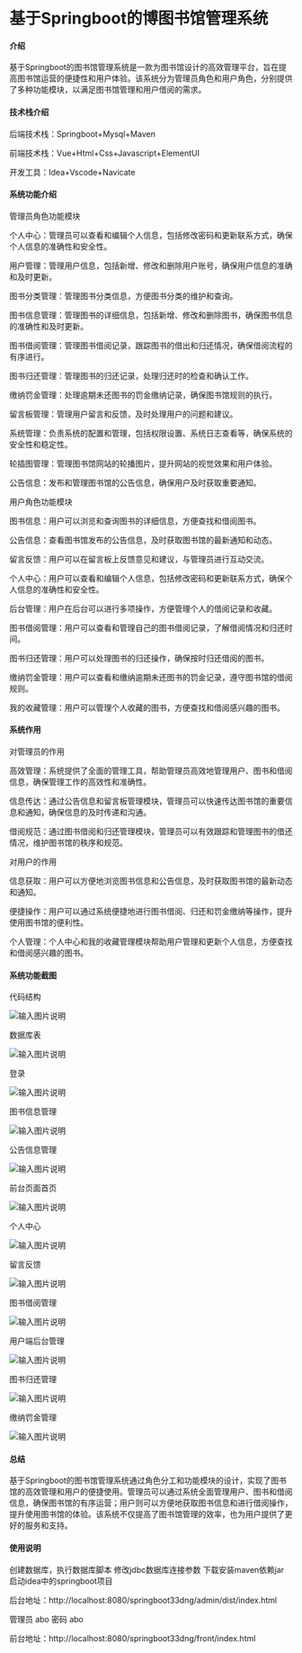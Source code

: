 # 基于Springboot的博图书馆管理系统

#### 介绍

基于Springboot的图书馆管理系统是一款为图书馆设计的高效管理平台，旨在提高图书馆运营的便捷性和用户体验。该系统分为管理员角色和用户角色，分别提供了多种功能模块，以满足图书馆管理和用户借阅的需求。

#### 技术栈介绍

后端技术栈：Springboot+Mysql+Maven

前端技术栈：Vue+Html+Css+Javascript+ElementUI

开发工具：Idea+Vscode+Navicate


#### 系统功能介绍

管理员角色功能模块

个人中心：管理员可以查看和编辑个人信息，包括修改密码和更新联系方式，确保个人信息的准确性和安全性。

用户管理：管理用户信息，包括新增、修改和删除用户账号，确保用户信息的准确和及时更新。

图书分类管理：管理图书分类信息，方便图书分类的维护和查询。

图书信息管理：管理图书的详细信息，包括新增、修改和删除图书，确保图书信息的准确性和及时更新。

图书借阅管理：管理图书借阅记录，跟踪图书的借出和归还情况，确保借阅流程的有序进行。

图书归还管理：管理图书的归还记录，处理归还时的检查和确认工作。

缴纳罚金管理：处理逾期未还图书的罚金缴纳记录，确保图书馆规则的执行。

留言板管理：管理用户留言和反馈，及时处理用户的问题和建议。

系统管理：负责系统的配置和管理，包括权限设置、系统日志查看等，确保系统的安全性和稳定性。

轮插图管理：管理图书馆网站的轮播图片，提升网站的视觉效果和用户体验。

公告信息：发布和管理图书馆的公告信息，确保用户及时获取重要通知。

用户角色功能模块

图书信息：用户可以浏览和查询图书的详细信息，方便查找和借阅图书。

公告信息：查看图书馆发布的公告信息，及时获取图书馆的最新通知和动态。

留言反馈：用户可以在留言板上反馈意见和建议，与管理员进行互动交流。

个人中心：用户可以查看和编辑个人信息，包括修改密码和更新联系方式，确保个人信息的准确性和安全性。

后台管理：用户在后台可以进行多项操作，方便管理个人的借阅记录和收藏。

图书借阅管理：用户可以查看和管理自己的图书借阅记录，了解借阅情况和归还时间。

图书归还管理：用户可以处理图书的归还操作，确保按时归还借阅的图书。

缴纳罚金管理：用户可以查看和缴纳逾期未还图书的罚金记录，遵守图书馆的借阅规则。

我的收藏管理：用户可以管理个人收藏的图书，方便查找和借阅感兴趣的图书。

#### 系统作用

对管理员的作用

高效管理：系统提供了全面的管理工具，帮助管理员高效地管理用户、图书和借阅信息，确保管理工作的高效性和准确性。

信息传达：通过公告信息和留言板管理模块，管理员可以快速传达图书馆的重要信息和通知，确保信息的及时传递和沟通。

借阅规范：通过图书借阅和归还管理模块，管理员可以有效跟踪和管理图书的借还情况，维护图书馆的秩序和规范。

对用户的作用

信息获取：用户可以方便地浏览图书信息和公告信息，及时获取图书馆的最新动态和通知。

便捷操作：用户可以通过系统便捷地进行图书借阅、归还和罚金缴纳等操作，提升使用图书馆的便利性。

个人管理：个人中心和我的收藏管理模块帮助用户管理和更新个人信息，方便查找和借阅感兴趣的图书。

#### 系统功能截图

代码结构

![输入图片说明](images/514f820bc6a965bdde1a29e3af462ef.png)

数据库表

![输入图片说明](images/8caeb70a5320e3924458f0e174626e0.png)

登录

![输入图片说明](images/cb0cd6bf77fdb550842e419d097373d.png)

图书信息管理

![输入图片说明](images/8d2d848c5d6bf57f818fe036b4534fb.png)

公告信息管理

![输入图片说明](images/03d7fa3d6969a47739c200b91ab2369.png)

前台页面首页

![输入图片说明](images/b60724dd6309bcf54781b2171514ba1.png)

个人中心

![输入图片说明](images/6662b68dfc357a6838d69eaa264f257.png)

留言反馈

![输入图片说明](images/83b45d981fd6b012cdfb01793ec2928.png)

图书借阅管理

![输入图片说明](images/458077647a85f69e7cf9bb4b85bdb21.png)

用户端后台管理

![输入图片说明](images/76623e93a79644476fa6f82b78cb613.png)

图书归还管理

![输入图片说明](images/3b24244697d244bd03be9ba1eebdea2.png)

缴纳罚金管理

![输入图片说明](images/484881d5cc8dd2cc7dedc3a1354bafb.png)

#### 总结

基于Springboot的图书馆管理系统通过角色分工和功能模块的设计，实现了图书馆的高效管理和用户的便捷使用。管理员可以通过系统全面管理用户、图书和借阅信息，确保图书馆的有序运营；用户则可以方便地获取图书信息和进行借阅操作，提升使用图书馆的体验。该系统不仅提高了图书馆管理的效率，也为用户提供了更好的服务和支持。

#### 使用说明

创建数据库，执行数据库脚本 修改jdbc数据库连接参数 下载安装maven依赖jar 启动idea中的springboot项目


后台地址：http://localhost:8080/springboot33dng/admin/dist/index.html

管理员  abo 密码 abo


前台地址：http://localhost:8080/springboot33dng/front/index.html



